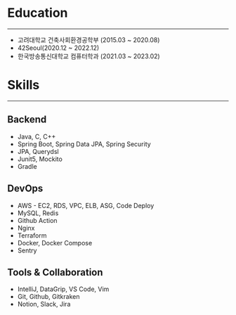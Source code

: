 # Education

---

- 고려대학교 건축사회환경공학부 (2015.03 ~ 2020.08)
- 42Seoul(2020.12 ~ 2022.12)
- 한국방송통신대학교 컴퓨터학과 (2021.03 ~ 2023.02)

# Skills

---

## Backend

- Java, C, C++
- Spring Boot, Spring Data JPA, Spring Security
- JPA, Querydsl
- Junit5, Mockito
- Gradle

## DevOps

- AWS - EC2, RDS, VPC, ELB, ASG, Code Deploy
- MySQL, Redis
- Github Action
- Nginx
- Terraform
- Docker, Docker Compose
- Sentry

## Tools & Collaboration

- IntelliJ, DataGrip, VS Code, Vim
- Git, Github, Gitkraken
- Notion, Slack, Jira





